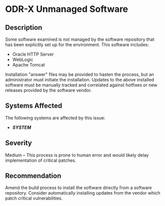 ODR-X Unmanaged Software
========================

Description
-----------
Some software examined is not managed by the software repository that has been explicitly set up for the environment. This software includes:
  * Oracle HTTP Server
  * WebLogic
  * Apache Tomcat

Installation "answer" files may be provided to hasten the process, but an administrator must initiate the installation. Updates to the above installed software must be manually tracked and correlated against hotfixes or new releases provided by the software vendor.

Systems Affected
----------------
The following systems are affected by this issue:
  * ***SYSTEM***

Severity
--------
Medium – This process is prone to human error and would likely delay implementation of critical patches.

Recommendation
--------------
Amend the build process to install the software directly from a software repository. Consider automatically installing updates from the vendor which patch critical vulnerabilities.